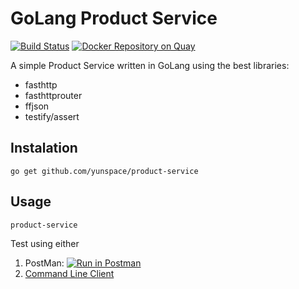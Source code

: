 # GoLang Product Service

[![Build Status](https://snap-ci.com/yunspace/product-service/branch/master/build_image)](https://snap-ci.com/yunspace/product-service/branch/master)
[![Docker Repository on Quay](https://quay.io/repository/yunspace/product-service/status "Docker Repository on Quay")](https://quay.io/repository/yunspace/product-service)

A simple Product Service written in GoLang using the best libraries:

- fasthttp
- fasthttprouter
- ffjson
- testify/assert

## Instalation

    go get github.com/yunspace/product-service

## Usage

    product-service

Test using either

 1. PostMan: [![Run in Postman](https://run.pstmn.io/button.svg)](https://app.getpostman.com/run-collection/4ee7471904c06b844a99)
 2. [Command Line Client](https://github.com/yunspace/product-client)